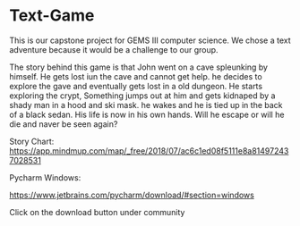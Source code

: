 # Text-Game

This is our capstone project for GEMS III computer science.
We chose a text adventure because it would be a challenge to our group.

The story behind this game is that John went on a cave spleunking by himself.
He gets lost iun the cave and cannot get help. he decides to explore the gave and eventually gets lost in a old dungeon. 
He starts exploring the crypt, Something jumps out at him and gets kidnaped by a shady man in a hood and ski mask. he wakes and he is tied up in the back of a black sedan. His life is now in his own hands. Will he escape or will he die and naver be seen again?


Story Chart: 
https://app.mindmup.com/map/_free/2018/07/ac6c1ed08f5111e8a814972437028531

Pycharm Windows:

https://www.jetbrains.com/pycharm/download/#section=windows

Click on the download button under community
